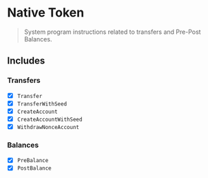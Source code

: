 # Native Token

> System program instructions related to transfers and Pre-Post Balances.

## Includes

### Transfers

- [x] `Transfer`
- [x] `TransferWithSeed`
- [x] `CreateAccount`
- [x] `CreateAccountWithSeed`
- [x] `WithdrawNonceAccount`

### Balances

- [x] `PreBalance`
- [x] `PostBalance`
